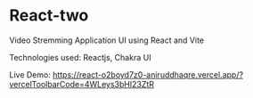 # React-two
Video Stremming Application UI using React and Vite 

Technologies used: Reactjs, Chakra UI 

Live Demo: https://react-o2boyd7z0-aniruddhaqre.vercel.app/?vercelToolbarCode=4WLeys3bHI23ZtR

